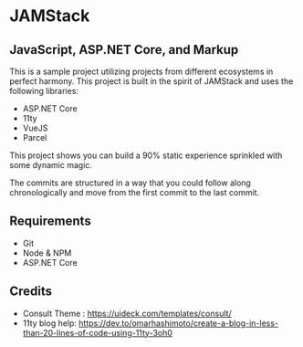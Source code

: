 # JAMStack 
## JavaScript, ASP.NET Core, and Markup

This is a sample project utilizing projects from different ecosystems in perfect harmony. This project is built in the spirit of JAMStack and uses the following libraries:

- ASP.NET Core
- 11ty
- VueJS
- Parcel

This project shows you can build a 90% static experience sprinkled with some dynamic magic.

The commits are structured in a way that you could follow along chronologically and move from the first commit to the last commit.

## Requirements

- Git
- Node & NPM
- ASP.NET Core

## Credits

- Consult Theme : https://uideck.com/templates/consult/
- 11ty blog help: https://dev.to/omarhashimoto/create-a-blog-in-less-than-20-lines-of-code-using-11ty-3oh0